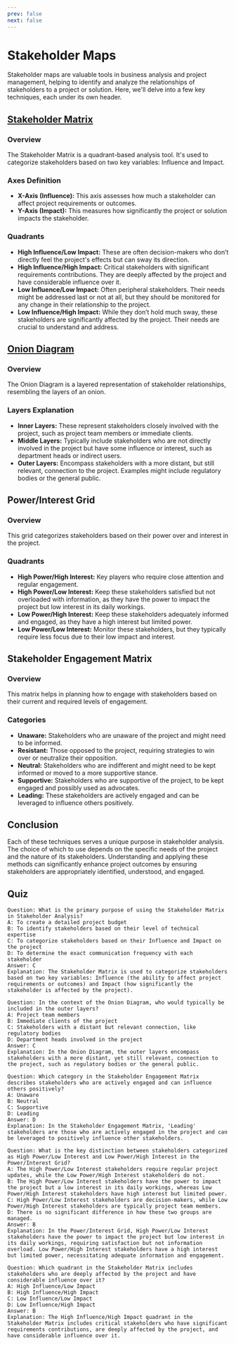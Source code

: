 ```yaml
---
prev: false
next: false
---
```


# Stakeholder Maps

Stakeholder maps are valuable tools in business analysis and project management, helping to identify and analyze the relationships of stakeholders to a project or solution. Here, we'll delve into a few key techniques, each under its own header.

## [Stakeholder Matrix](./stakeholder-matrix.md)

### Overview

The Stakeholder Matrix is a quadrant-based analysis tool. It's used to categorize stakeholders based on two key variables: Influence and Impact.

### Axes Definition

- **X-Axis (Influence):** This axis assesses how much a stakeholder can affect project requirements or outcomes.
- **Y-Axis (Impact):** This measures how significantly the project or solution impacts the stakeholder.

### Quadrants

- **High Influence/Low Impact:** These are often decision-makers who don’t directly feel the project's effects but can sway its direction.
- **High Influence/High Impact:** Critical stakeholders with significant requirements contributions. They are deeply affected by the project and have considerable influence over it.
- **Low Influence/Low Impact:** Often peripheral stakeholders. Their needs might be addressed last or not at all, but they should be monitored for any change in their relationship to the project.
- **Low Influence/High Impact:** While they don’t hold much sway, these stakeholders are significantly affected by the project. Their needs are crucial to understand and address.

## [Onion Diagram](./onion-diagram.md)

### Overview

The Onion Diagram is a layered representation of stakeholder relationships, resembling the layers of an onion.

### Layers Explanation

- **Inner Layers:** These represent stakeholders closely involved with the project, such as project team members or immediate clients.
- **Middle Layers:** Typically include stakeholders who are not directly involved in the project but have some influence or interest, such as department heads or indirect users.
- **Outer Layers:** Encompass stakeholders with a more distant, but still relevant, connection to the project. Examples might include regulatory bodies or the general public.

## Power/Interest Grid

### Overview

This grid categorizes stakeholders based on their power over and interest in the project.

### Quadrants

- **High Power/High Interest:** Key players who require close attention and regular engagement.
- **High Power/Low Interest:** Keep these stakeholders satisfied but not overloaded with information, as they have the power to impact the project but low interest in its daily workings.
- **Low Power/High Interest:** Keep these stakeholders adequately informed and engaged, as they have a high interest but limited power.
- **Low Power/Low Interest:** Monitor these stakeholders, but they typically require less focus due to their low impact and interest.

## Stakeholder Engagement Matrix

### Overview

This matrix helps in planning how to engage with stakeholders based on their current and required levels of engagement.

### Categories

- **Unaware:** Stakeholders who are unaware of the project and might need to be informed.
- **Resistant:** Those opposed to the project, requiring strategies to win over or neutralize their opposition.
- **Neutral:** Stakeholders who are indifferent and might need to be kept informed or moved to a more supportive stance.
- **Supportive:** Stakeholders who are supportive of the project, to be kept engaged and possibly used as advocates.
- **Leading:** These stakeholders are actively engaged and can be leveraged to influence others positively.

## Conclusion

Each of these techniques serves a unique purpose in stakeholder analysis. The choice of which to use depends on the specific needs of the project and the nature of its stakeholders. Understanding and applying these methods can significantly enhance project outcomes by ensuring stakeholders are appropriately identified, understood, and engaged.

## Quiz

```quiz
Question: What is the primary purpose of using the Stakeholder Matrix in Stakeholder Analysis?
A: To create a detailed project budget
B: To identify stakeholders based on their level of technical expertise
C: To categorize stakeholders based on their Influence and Impact on the project
D: To determine the exact communication frequency with each stakeholder
Answer: C
Explanation: The Stakeholder Matrix is used to categorize stakeholders based on two key variables: Influence (the ability to affect project requirements or outcomes) and Impact (how significantly the stakeholder is affected by the project).

Question: In the context of the Onion Diagram, who would typically be included in the outer layers?
A: Project team members
B: Immediate clients of the project
C: Stakeholders with a distant but relevant connection, like regulatory bodies
D: Department heads involved in the project
Answer: C
Explanation: In the Onion Diagram, the outer layers encompass stakeholders with a more distant, yet still relevant, connection to the project, such as regulatory bodies or the general public.

Question: Which category in the Stakeholder Engagement Matrix describes stakeholders who are actively engaged and can influence others positively?
A: Unaware
B: Neutral
C: Supportive
D: Leading
Answer: D
Explanation: In the Stakeholder Engagement Matrix, 'Leading' stakeholders are those who are actively engaged in the project and can be leveraged to positively influence other stakeholders.

Question: What is the key distinction between stakeholders categorized as High Power/Low Interest and Low Power/High Interest in the Power/Interest Grid?
A: The High Power/Low Interest stakeholders require regular project updates, while the Low Power/High Interest stakeholders do not.
B: The High Power/Low Interest stakeholders have the power to impact the project but a low interest in its daily workings, whereas Low Power/High Interest stakeholders have high interest but limited power.
C: High Power/Low Interest stakeholders are decision-makers, while Low Power/High Interest stakeholders are typically project team members.
D: There is no significant difference in how these two groups are managed.
Answer: B
Explanation: In the Power/Interest Grid, High Power/Low Interest stakeholders have the power to impact the project but low interest in its daily workings, requiring satisfaction but not information overload. Low Power/High Interest stakeholders have a high interest but limited power, necessitating adequate information and engagement.

Question: Which quadrant in the Stakeholder Matrix includes stakeholders who are deeply affected by the project and have considerable influence over it?
A: High Influence/Low Impact
B: High Influence/High Impact
C: Low Influence/Low Impact
D: Low Influence/High Impact
Answer: B
Explanation: The High Influence/High Impact quadrant in the Stakeholder Matrix includes critical stakeholders who have significant requirements contributions, are deeply affected by the project, and have considerable influence over it.

```
